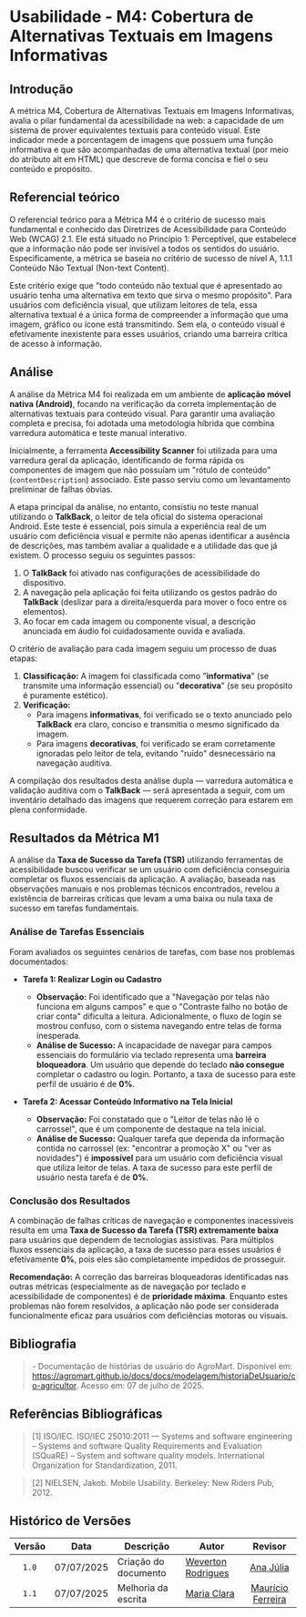 # Usabilidade - M4: Cobertura de Alternativas Textuais em Imagens Informativas

## Introdução

 A métrica M4, Cobertura de Alternativas Textuais em Imagens Informativas, avalia o pilar fundamental da acessibilidade na web: a capacidade 
 de um sistema de prover equivalentes textuais para conteúdo visual. Este indicador mede a porcentagem de imagens que possuem uma função 
 informativa e que são acompanhadas de uma alternativa textual (por meio do atributo alt em HTML) que descreve de forma concisa e fiel o seu 
 conteúdo e propósito.

## Referencial teórico 

  O referencial teórico para a Métrica M4 é o critério de sucesso mais fundamental e conhecido das Diretrizes de Acessibilidade para Conteúdo 
  Web (WCAG) 2.1. Ele está situado no Princípio 1: Perceptível, que estabelece que a informação não pode ser invisível a todos os sentidos do 
  usuário. Especificamente, a métrica se baseia no critério de sucesso de nível A, 1.1.1 Conteúdo Não Textual (Non-text Content).

  Este critério exige que "todo conteúdo não textual que é apresentado ao usuário tenha uma alternativa em texto que sirva o mesmo propósito". 
  Para usuários com deficiência visual, que utilizam leitores de tela, essa alternativa textual é a única forma de compreender a informação 
  que uma imagem, gráfico ou ícone está transmitindo. Sem ela, o conteúdo visual é efetivamente inexistente para esses usuários, criando uma 
  barreira crítica de acesso à informação.

## Análise

A análise da Métrica M4 foi realizada em um ambiente de **aplicação móvel nativa (Android)**, focando na verificação da correta implementação de alternativas textuais para conteúdo visual. Para garantir uma avaliação completa e precisa, foi adotada uma metodologia híbrida que combina varredura automática e teste manual interativo.

Inicialmente, a ferramenta **Accessibility Scanner** foi utilizada para uma varredura geral da aplicação, identificando de forma rápida os componentes de imagem que não possuíam um "rótulo de conteúdo" (`contentDescription`) associado. Este passo serviu como um levantamento preliminar de falhas óbvias.

A etapa principal da análise, no entanto, consistiu no teste manual utilizando o **TalkBack**, o leitor de tela oficial do sistema operacional Android. Este teste é essencial, pois simula a experiência real de um usuário com deficiência visual e permite não apenas identificar a ausência de descrições, mas também avaliar a qualidade e a utilidade das que já existem. O processo seguiu os seguintes passos:

1. O **TalkBack** foi ativado nas configurações de acessibilidade do dispositivo.
2. A navegação pela aplicação foi feita utilizando os gestos padrão do **TalkBack** (deslizar para a direita/esquerda para mover o foco entre os elementos).
3. Ao focar em cada imagem ou componente visual, a descrição anunciada em áudio foi cuidadosamente ouvida e avaliada.

O critério de avaliação para cada imagem seguiu um processo de duas etapas:

1. **Classificação:** A imagem foi classificada como "**informativa**" (se transmite uma informação essencial) ou "**decorativa**" (se seu propósito é puramente estético).
2. **Verificação:**
    * Para imagens **informativas**, foi verificado se o texto anunciado pelo **TalkBack** era claro, conciso e transmitia o mesmo significado da imagem.
    * Para imagens **decorativas**, foi verificado se eram corretamente ignoradas pelo leitor de tela, evitando "ruído" desnecessário na navegação auditiva.

A compilação dos resultados desta análise dupla — varredura automática e validação auditiva com o **TalkBack** — será apresentada a seguir, com um inventário detalhado das imagens que requerem correção para estarem em plena conformidade.

## Resultados da Métrica M1

A análise da **Taxa de Sucesso da Tarefa (TSR)** utilizando ferramentas de acessibilidade buscou verificar se um usuário com deficiência conseguiria completar os fluxos essenciais da aplicação. A avaliação, baseada nas observações manuais e nos problemas técnicos encontrados, revelou a existência de barreiras críticas que levam a uma baixa ou nula taxa de sucesso em tarefas fundamentais.

### Análise de Tarefas Essenciais

Foram avaliados os seguintes cenários de tarefas, com base nos problemas documentados:

* **Tarefa 1: Realizar Login ou Cadastro**
    * **Observação:** Foi identificado que a "Navegação por telas não funciona em alguns campos" e que o "Contraste falho no botão de criar conta"  dificulta a leitura. Adicionalmente, o fluxo de login se mostrou confuso, com o sistema navegando entre telas de forma inesperada.
    * **Análise de Sucesso:** A incapacidade de navegar para campos essenciais do formulário via teclado representa uma **barreira bloqueadora**. Um usuário que depende do teclado **não consegue** completar o cadastro ou login. Portanto, a taxa de sucesso para este perfil de usuário é de **0%**.

* **Tarefa 2: Acessar Conteúdo Informativo na Tela Inicial**
    * **Observação:** Foi constatado que o "Leitor de telas não lê o carrossel", que é um componente de destaque na tela inicial.
    * **Análise de Sucesso:** Qualquer tarefa que dependa da informação contida no carrossel (ex: "encontrar a promoção X" ou "ver as novidades") é **impossível** para um usuário com deficiência visual que utiliza leitor de telas. A taxa de sucesso para este perfil de usuário nesta tarefa é de **0%**.

### Conclusão dos Resultados

A combinação de falhas críticas de navegação e componentes inacessíveis resulta em uma **Taxa de Sucesso da Tarefa (TSR) extremamente baixa** para usuários que dependem de tecnologias assistivas. Para múltiplos fluxos essenciais da aplicação, a taxa de sucesso para esses usuários é efetivamente **0%**, pois eles são completamente impedidos de prosseguir.

**Recomendação:** A correção das barreiras bloqueadoras identificadas nas outras métricas (especialmente as de navegação por teclado e acessibilidade de componentes) é de **prioridade máxima**. Enquanto estes problemas não forem resolvidos, a aplicação não pode ser considerada funcionalmente eficaz para usuários com deficiências motoras ou visuais.

## Bibliografia

> \- Documentação de histórias de usuário do AgroMart. Disponível em: <https://agromart.github.io/docs/docs/modelagem/historiaDeUsuario/co-agricultor>. Acesso em: 07 de julho de 2025.

## Referências Bibliográficas

> [1] ISO/IEC. ISO/IEC 25010:2011 — Systems and software engineering – Systems and software Quality Requirements and Evaluation (SQuaRE) – System and software quality models. International Organization for Standardization, 2011.

> [2] NIELSEN, Jakob. Mobile Usability. Berkeley: New Riders Pub, 2012.

## Histórico de Versões

|Versão|Data|Descrição|Autor|Revisor|
|:----:|----|---------|-----|:-------:|
|`1.0`|07/07/2025|Criação do documento| [Weverton Rodrigues](https://github.com/vevetin) | [Ana Júlia](https://github.com/ailujana) |
|`1.1`|07/07/2025|Melhoria da escrita|[Maria Clara](https://github.com/Oleari19)| [Maurício Ferreira](https://github.com/mauricio-araujoo) |